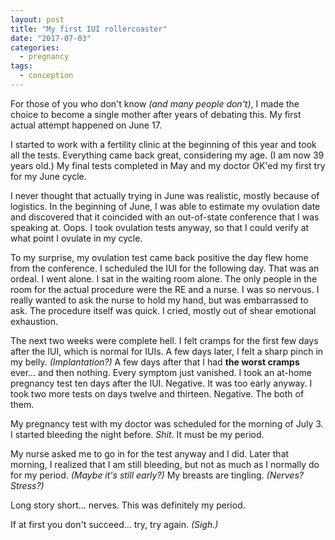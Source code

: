 ```yaml
---
layout: post
title: "My first IUI rollercoaster"
date: "2017-07-03"
categories:
  - pregnancy
tags:
  - conception
---
```


For those of you who don't know _(and many people don't)_, I made the choice to become a single mother after years of debating this. My first actual attempt happened on June 17.

I started to work with a fertility clinic at the beginning of this year and took all the tests. Everything came back great, considering my age. (I am now 39 years old.) My final tests completed in May and my doctor OK'ed my first try for my June cycle.

I never thought that actually trying in June was realistic, mostly because of logistics. In the beginning of June, I was able to estimate my ovulation date and discovered that it coincided with an out-of-state conference that I was speaking at. Oops. I took ovulation tests anyway, so that I could verify at what point I ovulate in my cycle.

To my surprise, my ovulation test came back positive the day flew home from the conference. I scheduled the IUI for the following day. That was an ordeal. I went alone. I sat in the waiting room alone. The only people in the room for the actual procedure were the RE and a nurse. I was so nervous. I really wanted to ask the nurse to hold my hand, but was embarrassed to ask. The procedure itself was quick. I cried, mostly out of shear emotional exhaustion.

The next two weeks were complete hell. I felt cramps for the first few days after the IUI, which is normal for IUIs. A few days later, I felt a sharp pinch in my belly. _(Implantation?)_ A few days after that I had **the worst cramps** ever... and then nothing. Every symptom just vanished. I took an at-home pregnancy test ten days after the IUI. Negative. It was too early anyway. I took two more tests on days twelve and thirteen. Negative. The both of them.

My pregnancy test with my doctor was scheduled for the morning of July 3. I started bleeding the night before. _Shit_. It must be my period.

My nurse asked me to go in for the test anyway and I did. Later that morning, I realized that I am still bleeding, but not as much as I normally do for my period. _(Maybe it's still early?)_ My breasts are tingling. _(Nerves? Stress?)_

Long story short... nerves. This was definitely my period.

If at first you don't succeed... try, try again. _(Sigh.)_

